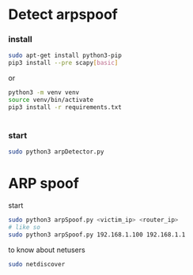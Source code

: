 # Detect arpspoof

### install

```bash
sudo apt-get install python3-pip
pip3 install --pre scapy[basic]
```

or

```bash
python3 -m venv venv
source venv/bin/activate
pip3 install -r requirements.txt
```
#

### start
```bash
sudo python3 arpDetector.py
```

# ARP spoof

start
```bash
sudo python3 arpSpoof.py <victim_ip> <router_ip>
# like so
sudo python3 arpSpoof.py 192.168.1.100 192.168.1.1
```


to know about netusers
```bash
sudo netdiscover
```